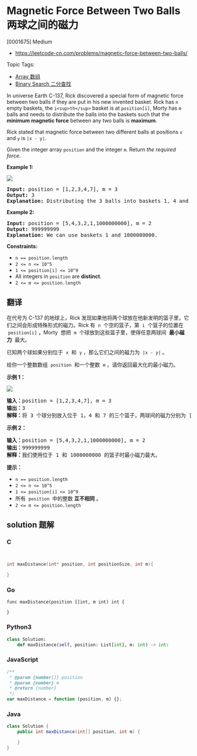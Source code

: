 # Magnetic Force Between Two Balls 两球之间的磁力

[0001675] Medium

- https://leetcode-cn.com/problems/magnetic-force-between-two-balls/

Topic Tags:

- [Array 数组](https://leetcode-cn.com/tag/array/)
- [Binary Search 二分查找](https://leetcode-cn.com/tag/binary-search/)

In universe Earth C-137, Rick discovered a special form of magnetic force between two balls if they are put in his new invented basket. Rick has `n` empty baskets, the `i<sup>th</sup>` basket is at `position[i]`, Morty has `m` balls and needs to distribute the balls into the baskets such that the **minimum magnetic force** between any two balls is **maximum**.

Rick stated that magnetic force between two different balls at positions `x` and `y` is `|x - y|`.

Given the integer array `position` and the integer `m`. Return _the required force_.

**Example 1:**

![](https://assets.leetcode.com/uploads/2020/08/11/q3v1.jpg)

<pre><strong>Input:</strong> position = [1,2,3,4,7], m = 3
<strong>Output:</strong> 3
<strong>Explanation:</strong> Distributing the 3 balls into baskets 1, 4 and 7 will make the magnetic force between ball pairs [3, 3, 6]. The minimum magnetic force is 3. We cannot achieve a larger minimum magnetic force than 3.
</pre>

**Example 2:**

<pre><strong>Input:</strong> position = [5,4,3,2,1,1000000000], m = 2
<strong>Output:</strong> 999999999
<strong>Explanation:</strong> We can use baskets 1 and 1000000000.
</pre>

**Constraints:**

- `n == position.length`
- `2 <= n <= 10^5`
- `1 <= position[i] <= 10^9`
- All integers in `position` are **distinct**.
- `2 <= m <= position.length`

## 翻译

在代号为 C-137 的地球上，Rick 发现如果他将两个球放在他新发明的篮子里，它们之间会形成特殊形式的磁力。Rick 有  `n`  个空的篮子，第  `i`  个篮子的位置在  `position[i]` ，Morty  想把  `m`  个球放到这些篮子里，使得任意两球间  **最小磁力**  最大。

已知两个球如果分别位于  `x`  和  `y` ，那么它们之间的磁力为  `|x - y|` 。

给你一个整数数组  `position`  和一个整数  `m` ，请你返回最大化的最小磁力。

**示例 1：**

![](https://assets.leetcode-cn.com/aliyun-lc-upload/uploads/2020/08/16/q3v1.jpg)

<pre><strong>输入：</strong>position = [1,2,3,4,7], m = 3
<strong>输出：</strong>3
<strong>解释：</strong>将 3 个球分别放入位于 1，4 和 7 的三个篮子，两球间的磁力分别为 [3, 3, 6]。最小磁力为 3 。我们没办法让最小磁力大于 3 。
</pre>

**示例 2：**

<pre><strong>输入：</strong>position = [5,4,3,2,1,1000000000], m = 2
<strong>输出：</strong>999999999
<strong>解释：</strong>我们使用位于 1 和 1000000000 的篮子时最小磁力最大。
</pre>

**提示：**

- `n == position.length`
- `2 <= n <= 10^5`
- `1 <= position[i] <= 10^9`
- 所有  `position`  中的整数 **互不相同** 。
- `2 <= m <= position.length`

## solution 题解

### C

```c


int maxDistance(int* position, int positionSize, int m){

}
```

### Go

```golang
func maxDistance(position []int, m int) int {

}
```

### Python3

```python
class Solution:
    def maxDistance(self, position: List[int], m: int) -> int:
```

### JavaScript

```javascript
/**
 * @param {number[]} position
 * @param {number} m
 * @return {number}
 */
var maxDistance = function (position, m) {};
```

### Java

```java
class Solution {
    public int maxDistance(int[] position, int m) {

    }
}
```
